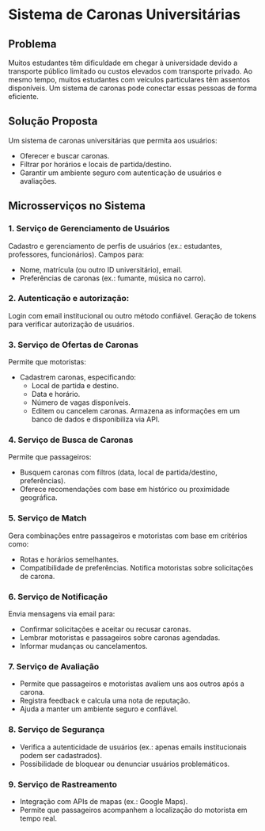 # Sistema de Caronas Universitárias
## Problema
Muitos estudantes têm dificuldade em chegar à universidade devido a transporte público limitado ou custos elevados com transporte privado. Ao mesmo tempo, muitos estudantes com veículos particulares têm assentos disponíveis. Um sistema de caronas pode conectar essas pessoas de forma eficiente.
## Solução Proposta
Um sistema de caronas universitárias que permita aos usuários:
- Oferecer e buscar caronas.
- Filtrar por horários e locais de partida/destino.
- Garantir um ambiente seguro com autenticação de usuários e avaliações.
## Microsserviços no Sistema
### 1. Serviço de Gerenciamento de Usuários
Cadastro e gerenciamento de perfis de usuários (ex.: estudantes, professores, funcionários).
Campos para:
- Nome, matrícula (ou outro ID universitário), email.
- Preferências de caronas (ex.: fumante, música no carro).
### 2. Autenticação e autorização:
Login com email institucional ou outro método confiável.
Geração de tokens para verificar autorização de usuários.
### 3. Serviço de Ofertas de Caronas
Permite que motoristas:
- Cadastrem caronas, especificando:
  - Local de partida e destino.
  - Data e horário.
  - Número de vagas disponíveis.
  - Editem ou cancelem caronas.
Armazena as informações em um banco de dados e disponibiliza via API.
### 4. Serviço de Busca de Caronas
Permite que passageiros:
- Busquem caronas com filtros (data, local de partida/destino, preferências).
- Oferece recomendações com base em histórico ou proximidade geográfica.
### 5. Serviço de Match
Gera combinações entre passageiros e motoristas com base em critérios como:
- Rotas e horários semelhantes.
- Compatibilidade de preferências.
Notifica motoristas sobre solicitações de carona.
### 6. Serviço de Notificação
Envia mensagens via email para:
- Confirmar solicitações e aceitar ou recusar caronas.
- Lembrar motoristas e passageiros sobre caronas agendadas.
- Informar mudanças ou cancelamentos.
### 7. Serviço de Avaliação
- Permite que passageiros e motoristas avaliem uns aos outros após a carona.
- Registra feedback e calcula uma nota de reputação.
- Ajuda a manter um ambiente seguro e confiável.
### 8. Serviço de Segurança
- Verifica a autenticidade de usuários (ex.: apenas emails institucionais podem ser cadastrados).
- Possibilidade de bloquear ou denunciar usuários problemáticos.
### 9. Serviço de Rastreamento
- Integração com APIs de mapas (ex.: Google Maps).
- Permite que passageiros acompanhem a localização do motorista em tempo real.
